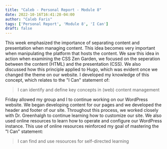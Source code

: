 ```yaml
---
title: "Caleb - Personal Report - Module 8"
date: 2022-10-16T16:41:28-04:00
author: "Caleb Faris"
tags: ['Personal Report', 'Module 8', 'I Can']
draft: false
---
```


This week emphasized the importance of separating content and presentation when managing content. This idea becomes very important when manipulating the platform that hosts the content. We saw this idea in action when examining the CSS Zen Garden, we focused on the seperation between the content (HTML) and the presentation (CSS). We also discussed how this principle applied to Hugo, which was evident once we changed the theme on our website. I developed my knowledge of this concept, which relates to the "I Can" statement of: 
>I can identify and define key concepts in (web) content management

Friday allowed my group and I to continue working on our WordPress website. We began developing content for our pages and we developed the header and footer of our site. Throughout this process, we worked closely with Dr. Greenhalgh to continue learning how to customize our site. We also used online resources to learn how to operate and configure our WordPress instance. This use of online resources reinforced my goal of mastering the "I Can" statement:
>I can find and use resources for self-directed learning
